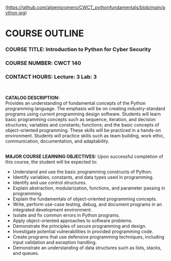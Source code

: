 (https://github.com/algenisromero/CWCT_pythonfundamentals/blob/main/python.jpg)

# COURSE OUTLINE

### COURSE TITLE: Introduction to Python for Cyber Security
### COURSE NUMBER: CWCT 140
### CONTACT HOURS: Lecture: 3 Lab:  3 
<br />

**CATALOG DESCRIPTION:**   
Provides an understanding of fundamental concepts of the Python programming language. The emphasis will be on creating industry-standard programs using current programming design software.  Students will learn basic programming concepts such as sequence, iteration, and decision structures; variables and constants; functions; and the basic concepts of object-oriented programming. These skills will be practiced in a hands-on environment.  Students will practice skills such as team building, work ethic, communication, documentation, and adaptability.  
<br/>

**MAJOR COURSE LEARNING OBJECTIVES:** Upon successful completion of this course, the student will be expected to:

- Understand and use the basic programming constructs of Python.
- Identify variables, constants, and data types used in programming.
- Identify and use control structures.
- Explain abstraction, modularization, functions, and parameter passing in programming.
- Explain the fundamentals of object-oriented programming concepts.
- Write, perform use-case testing, debug, and document programs in an integrated development environment.
- Isolate and fix common errors in Python programs.
- Apply object-oriented approaches to software problems.
- Demonstrate the principles of secure programming and design.
- Investigate potential vulnerabilities in provided programming code.
- Create programs that use defensive programming techniques, including input validation and exception handling.
- Demonstrate an understanding of data structures such as lists, stacks, and queues.

